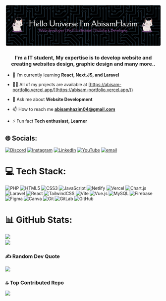 ![Header Banner](./github-header-banner.png)

<h3 align="center">I'm a IT student, My expertise is to develop website and creating websites design, graphic design and many more..</h3>

- 🌱 I’m currently learning **React, Next.JS, and Laravel**

- 👨‍💻 All of my projects are available at [https://abisam-portfolio.vercel.app/](https://abisam-portfolio.vercel.app/))

- 💬 Ask me about **Website Development**

- 📫 How to reach me **abisamhazim04@gmail.com**

- ⚡ Fun fact **Tech enthusiast, Learner**


## 🌐 Socials:
[![Discord](https://img.shields.io/badge/Discord-%237289DA.svg?logo=discord&logoColor=white)](https://discord.gg/briliantbee) [![Instagram](https://img.shields.io/badge/Instagram-%23E4405F.svg?logo=Instagram&logoColor=white)](https://instagram.com/biscuitsam__) [![LinkedIn](https://img.shields.io/badge/LinkedIn-%230077B5.svg?logo=linkedin&logoColor=white)](https://www.linkedin.com/in/abisam-hazim-5853b4345/) [![YouTube](https://img.shields.io/badge/YouTube-%23FF0000.svg?logo=YouTube&logoColor=white)](https://youtube.com/@abisamhazim?si=keYpsH48nCNdOWhd) [![email](https://img.shields.io/badge/Email-D14836?logo=gmail&logoColor=white)](mailto:abisamhazim04@gmail.com) 

# 💻 Tech Stack:
![PHP](https://img.shields.io/badge/php-%23777BB4.svg?style=for-the-badge&logo=php&logoColor=white) ![HTML5](https://img.shields.io/badge/html5-%23E34F26.svg?style=for-the-badge&logo=html5&logoColor=white) ![CSS3](https://img.shields.io/badge/css3-%231572B6.svg?style=for-the-badge&logo=css3&logoColor=white) ![JavaScript](https://img.shields.io/badge/javascript-%23323330.svg?style=for-the-badge&logo=javascript&logoColor=%23F7DF1E) ![Netlify](https://img.shields.io/badge/netlify-%23000000.svg?style=for-the-badge&logo=netlify&logoColor=#00C7B7) ![Vercel](https://img.shields.io/badge/vercel-%23000000.svg?style=for-the-badge&logo=vercel&logoColor=white) ![Chart.js](https://img.shields.io/badge/chart.js-F5788D.svg?style=for-the-badge&logo=chart.js&logoColor=white) ![Laravel](https://img.shields.io/badge/laravel-%23FF2D20.svg?style=for-the-badge&logo=laravel&logoColor=white) ![React](https://img.shields.io/badge/react-%2320232a.svg?style=for-the-badge&logo=react&logoColor=%2361DAFB) ![TailwindCSS](https://img.shields.io/badge/tailwindcss-%2338B2AC.svg?style=for-the-badge&logo=tailwind-css&logoColor=white) ![Vite](https://img.shields.io/badge/vite-%23646CFF.svg?style=for-the-badge&logo=vite&logoColor=white) ![Vue.js](https://img.shields.io/badge/vue.js-%2335495e.svg?style=for-the-badge&logo=vuedotjs&logoColor=%234FC08D) ![MySQL](https://img.shields.io/badge/mysql-4479A1.svg?style=for-the-badge&logo=mysql&logoColor=white) ![Firebase](https://img.shields.io/badge/firebase-a08021?style=for-the-badge&logo=firebase&logoColor=ffcd34) ![Figma](https://img.shields.io/badge/figma-%23F24E1E.svg?style=for-the-badge&logo=figma&logoColor=white) ![Canva](https://img.shields.io/badge/Canva-%2300C4CC.svg?style=for-the-badge&logo=Canva&logoColor=white) ![Git](https://img.shields.io/badge/git-%23F05033.svg?style=for-the-badge&logo=git&logoColor=white) ![GitLab](https://img.shields.io/badge/gitlab-%23181717.svg?style=for-the-badge&logo=gitlab&logoColor=white) ![GitHub](https://img.shields.io/badge/github-%23121011.svg?style=for-the-badge&logo=github&logoColor=white)
# 📊 GitHub Stats:
![](https://nirzak-streak-stats.vercel.app/?user=jongkodingabi&theme=radical&hide_border=false)<br/>
![](https://github-readme-stats.vercel.app/api/top-langs/?username=jongkodingabi&theme=radical&hide_border=false&include_all_commits=false&count_private=false&layout=compact)

### ✍️ Random Dev Quote
![](https://quotes-github-readme.vercel.app/api?type=horizontal&theme=radical)

### 🔝 Top Contributed Repo
![](https://github-contributor-stats.vercel.app/api?username=jongkodingabi&limit=5&theme=dark&combine_all_yearly_contributions=true)

<!-- Proudly created with GPRM ( https://gprm.itsvg.in ) -->
